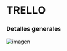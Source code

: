 # TRELLO
### Detalles generales

![imagen](https://d2k1ftgv7pobq7.cloudfront.net/meta/u/res/images/f630a56633181138978822b78cde5e24/boardbasics.png)  